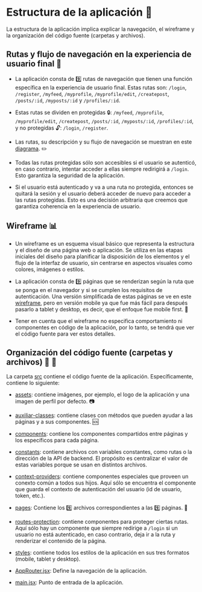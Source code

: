 # Estructura de la aplicación :bookmark_tabs:

La estructura de la aplicación implica explicar la navegación, el wireframe y la organización del código fuente (carpetas y archivos).

## Rutas y flujo de navegación en la experiencia de usuario final :bus:

- La aplicación consta de :nine: rutas de navegación que tienen una función específica en la experiencia de usuario final. Estas rutas son: `/login`, `/register`, `/myfeed`, `/myprofile`, `/myprofile/edit`, `/createpost`, `/posts/:id`, `/myposts/:id` y `/profiles/:id`.

- Estas rutas se dividen en protegidas :lock:: `/myfeed`, `/myprofile`, `/myprofile/edit`, `/createpost`, `/posts/:id`, `/myposts/:id`, `/profiles/:id`, y no protegidas :unlock:: `/login`, `/register`.

- Las rutas, su descripción y su flujo de navegación se muestran en este [diagrama](diagrams/routes.png). :pencil2:

- Todas las rutas protegidas sólo son accesibles si el usuario se autenticó, en caso contrario, intentar acceder a ellas siempre redirigirá a `/login`. Esto garantiza la seguridad de la aplicación.

- Si el usuario está autenticado y va a una ruta no protegida, entonces se quitará la sesión y el usuario deberá acceder de nuevo para acceder a las rutas protegidas. Esto es una decisión arbitraria que creemos que garantiza coherencia en la experiencia de usuario.

## Wireframe :bar_chart:

- Un wireframe es un esquema visual básico que representa la estructura y el diseño de una página web o aplicación. Se utiliza en las etapas iniciales del diseño para planificar la disposición de los elementos y el flujo de la interfaz de usuario, sin centrarse en aspectos visuales como colores, imágenes o estilos.

- La aplicación consta de :nine: páginas que se renderizan según la ruta que se ponga en el navegador y si se cumplen los requisitos de autenticación. Una versión simplificada de estas páginas se ve en este [wireframe](diagrams/wireframe.png), pero en versión mobile ya que fue más fácil para después pasarlo a tablet y desktop, es decir, que el enfoque fue mobile first. :iphone:

- Tener en cuenta que el wireframe no especifica comportamiento ni componentes en código de la aplicación, por lo tanto, se tendrá que ver el código fuente para ver estos detalles.

## Organización del código fuente (carpetas y archivos) :open_file_folder: :page_facing_up:

La carpeta [src](../src/) contiene el código fuente de la aplicación. Específicamente, contiene lo siguiente:

- [assets](../src/assets/): contiene imágenes, por ejemplo, el logo de la aplicación y una imagen de perfil por defecto. :camera:

- [auxiliar-classes](../src/auxiliar-classes/): contiene clases con métodos que pueden ayudar a las páginas y a sus componentes. :sos:

- [components](../src/components/): contiene los componentes compartidos entre páginas y los específicos para cada página. 

- [constants](../src/constants/): contiene archivos con variables constantes, como rutas o la dirección de la API de backend. El propósito es centralizar el valor de estas variables porque se usan en distintos archivos.

- [context-providers](../src/context-providers/): contiene componentes especiales que proveen un conexto común a todos sus hijos. Aquí sólo se encuentra el componente que guarda el contexto de autenticación del usuario (id de usuario, token, etc.).

- [pages](../src/pages/): Contiene los :nine: archivos correspondientes a las :nine: páginas. :newspaper:

- [routes-protection](../src/routes-protection/): contiene componentes para proteger ciertas rutas. Aquí sólo hay un componente que siempre redirige a `/login` si un usuario no está autenticado, en caso contrario, deja ir a la ruta y renderizar el contenido de la página.

- [styles](../src/styles/): contiene todos los estilos de la aplicación en sus tres formatos (mobile, tablet y desktop).

- [AppRouter.jsx](../src/AppRouter.jsx): Define la navegación de la aplicación.

- [main.jsx](../src/main.jsx): Punto de entrada de la aplicación.